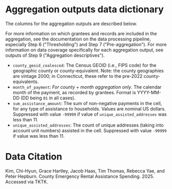 # Aggregation outputs data dictionary

The columns for the aggregation outputs are described below.

For more information on which grantees and records are included in the aggregation, see the documentation on the data processing pipeline, especially Step 6 ("Thresholding") and Step 7 ("Pre-aggregation"). For more information on data coverage specifically for each aggregation output, see outputs of Step 9 ("Aggregation descriptives").

- `county_geoid_coalesced`: The Census GEOID (i.e., FIPS code) for the geographic county or county-equivalent. Note: the county geographies are vintage 2000; in Connecticut, these refer to the pre-2022 county-equivalents.
- `month_of_payment`: *For county + month aggregation only*. The calendar month of the payment, as recorded by grantees. Format is YYYY-MM-DD (DD being `01` in all cases).
- `sum_assistance_amount`: The sum of non-negative payments in the cell, for any type of assistance to households. Values are nominal US dollars. Suppressed with value `-99999` if value of `unique_assisted_addresses` was less than 11.
- `unique_assisted_addresses`: The count of unique addresses (taking into account unit numbers) assisted in the cell. Suppressed with value `-99999` if value was less than 11.

# Data Citation
Kim, Chi-Hyun, Grace Hartley, Jacob Haas, Tim Thomas, Rebecca Yae, and Peter Hepburn. County Emergency Rental Assistance Spending. 2025. Accessed via TKTK.
